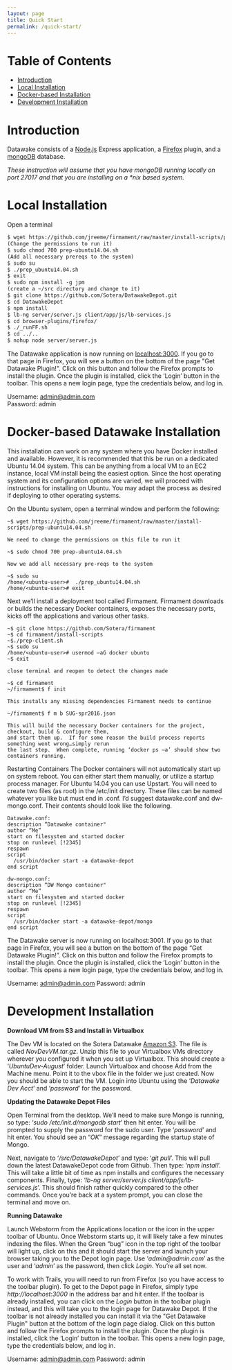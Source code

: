 ```yaml
---
layout: page
title: Quick Start
permalink: /quick-start/
---
```


# Table of Contents
- [Introduction](#introduction)
- [Local Installation](#installation)
- [Docker-based Installation](#docker)
- [Development Installation](#devinstallation)

# Introduction <a id="introduction"></a>
Datawake consists of a [Node.js](https://nodejs.org/en/) Express application, a [Firefox](https://www.mozilla.org/en-US/firefox/new/) plugin, and a [mongoDB](https://www.mongodb.org/) database.

_These instruction will assume that you have mongoDB running locally on port 27017 and that you are installing on a *nix based system._

# Local Installation <a id="installation"></a>
Open a terminal

```xml
$ wget https://github.com/jreeme/firmament/raw/master/install-scripts/prep-ubuntu14.04.sh
(Change the permissions to run it)
$ sudo chmod 700 prep-ubuntu14.04.sh
(Add all necessary prereqs to the system)
$ sudo su
$ ./prep_ubuntu14.04.sh
$ exit
$ sudo npm install -g jpm 
(create a ~/src directory and change to it)
$ git clone https://github.com/Sotera/DatawakeDepot.git  
$ cd DatawakeDepot  
$ npm install
$ lb-ng server/server.js client/app/js/lb-services.js
$ cd browser-plugins/firefox/  
$ ./_runFF.sh  
$ cd ../..  
$ nohup node server/server.js  
```
  
The Datawake application is now running on [localhost:3000](http://localhost:3000). If you go to that page in Firefox, you will see a button on the bottom of the page "Get Datawake Plugin!". Click on this button and follow the Firefox prompts to install the plugin.  Once the plugin is installed, click the ‘Login’ button in the toolbar.  This opens a new login page, type the credentials below, and log in.

Username: admin@admin.com  
Password: admin  

# Docker-based Datawake Installation <a id="docker"></a>
This installation can work on any system where you have Docker installed and available.  However, it is recommended that this be run on a dedicated Ubuntu 14.04 system.  This can be anything from a local VM to an EC2 instance, local VM install being the easiest option.  Since the host operating system and its configuration options are varied, we will proceed with instructions for installing on Ubuntu.  You may adapt the process as desired if deploying to other operating systems.

On the Ubuntu system, open a terminal window and perform the following:

```
~$ wget https://github.com/jreeme/firmament/raw/master/install-scripts/prep-ubuntu14.04.sh

We need to change the permissions on this file to run it

~$ sudo chmod 700 prep-ubuntu14.04.sh

Now we add all necessary pre-reqs to the system

~$ sudo su
/home/<ubuntu-user>#  ./prep_ubuntu14.04.sh
/home/<ubuntu-user># exit 
```

Next we’ll install a deployment tool called Firmament.  Firmament downloads or builds the necessary Docker containers, exposes the necessary ports, kicks off the applications and various other tasks.

```
~$ git clone https://github.com/Sotera/firmament
~$ cd firmament/install-scripts
~$./prep-client.sh
~$ sudo su 
/home/<ubuntu-user># usermod –aG docker ubuntu
~$ exit

close terminal and reopen to detect the changes made

~$ cd firmament
~/firmament$ f init

This installs any missing dependencies Firmament needs to continue

~/firmament$ f m b SUG-spr2016.json

This will build the necessary Docker containers for the project, checkout, build & configure them, 
and start them up.  If for some reason the build process reports something went wrong…simply rerun
the last step.  When complete, running ‘docker ps –a’ should show two containers running.
```

Restarting Containers
The Docker containers will not automatically start up on system reboot.  You can either start them manually, or utilize a startup process manager.  For Ubuntu 14.04 you can use Upstart.  You will need to create two files (as root) in the /etc/init directory.  These files can be named whatever you like but must end in .conf.  I’d suggest datawake.conf and dw-mongo.conf.  Their contents should look like the following.

```
Datawake.conf:
description “Datawake container"
author “Me”
start on filesystem and started docker
stop on runlevel [!2345]
respawn
script
  /usr/bin/docker start -a datawake-depot
end script

dw-mongo.conf:
description “DW Mongo container"
author “Me”
start on filesystem and started docker
stop on runlevel [!2345]
respawn
script
  /usr/bin/docker start -a datawake-depot/mongo
end script
```

The Datawake server is now running on localhost:3001. If you go to that page in Firefox, you will see a button on the bottom of the page “Get Datawake Plugin!”. Click on this button and follow the Firefox prompts to install the plugin.  Once the plugin is installed, click the ‘Login’ button in the toolbar.  This opens a new login page, type the credentials below, and log in.

Username: admin@admin.com
Password: admin


# Development Installation <a id="devinstallation"></a>
<span>__Download VM from S3 and Install in Virtualbox__</span>
 
The Dev VM is located on the Sotera Datawake [Amazon S3](https://console.aws.amazon.com/s3/home?region=us-east-1&bucket=soterastuff&prefix=Datawake_Dev/).  The file is called _NovDevVM.tar.gz_.  Unzip this file to your Virtualbox VMs directory wherever you configured it when you set up Virtualbox.  This should create a ‘_UbuntuDev-August_’ folder.  Launch Virtualbox and choose Add from the Machine menu.  Point it to the vbox file in the folder we just created.  Now you should be able to start the VM.  Login into Ubuntu using the ‘_Datawake Dev Acct_’  and ‘_password_’ for the password.
 
__Updating the Datawake Depot Files__
 
Open Terminal from the desktop.  We’ll need to make sure Mongo is running, so type: ‘_sudo /etc/init.d/mongodb start_’ then hit enter.  You will be prompted to supply the password for the sudo user.  Type ‘_password_’ and hit enter.  You should see an “_OK_” message regarding the startup state of Mongo.
 
Next, navigate to ‘_/src/DatawakeDepot_’ and type: ‘_git pull_’.  This will pull down the latest DatawakeDepot code from Github.  Then type: ‘_npm install_’.  This will take a little bit of time as npm installs and configures the necessary components.  Finally, type: ‘_lb-ng server/server.js client/app/js/lb-services.js_’.  This should finish rather quickly compared to the other commands.  Once you’re back at a system prompt, you can close the terminal and move on.
 
__Running Datawake__
 
Launch Webstorm from the Applications location or the icon in the upper toolbar of Ubuntu.  Once Webstorm starts up, it will likely take a few minutes indexing the files.  When the Green “bug” icon in the top right of the toolbar will light up, click on this and it should start the server and launch your browser taking you to the Depot login page.  Use ‘_admin@admin.com_’ as the user and ‘_admin_’ as the password, then click _Login_.  You’re all set now.
 
To work with Trails, you will need to run from Firefox (so you have access to the toolbar plugin).  To get to the Depot page in Firefox, simply type _http://localhost:3000_ in the address bar and hit enter.  If the toolbar is already installed, you can click on the _Login_ button in the toolbar plugin instead, and this will take you to the login page for Datawake Depot.  If the toolbar is not already installed you can install it via the "Get Datawake Plugin" button at the bottom of the login page dialog.  Click on this button and follow the Firefox prompts to install the plugin.  Once the plugin is installed, click the ‘Login’ button in the toolbar.  This opens a new login page, type the credentials below, and log in.

Username: admin@admin.com
Password: admin


